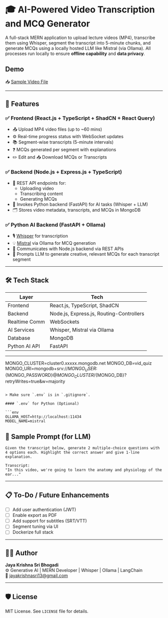 # 🎓 AI-Powered Video Transcription and MCQ Generator

A full-stack MERN application to upload lecture videos (MP4), transcribe them using Whisper, segment the transcript into 5-minute chunks, and generate MCQs using a locally hosted LLM like Mistral (via Ollama). All processes run locally to ensure **offline capability** and **data privacy**.

## Demo

📥 [Sample Video File](https://drive.google.com/file/d/1-NBf8gVbPxj8QBQq1ALoxalMs_NP7Rdj/view?usp=sharing)

---

## 🧩 Features

### ✅ Frontend (React.js + TypeScript + ShadCN + React Query)

- 📤 Upload MP4 video files (up to ~60 mins)
- ⚙️ Real-time progress status with WebSocket updates
- 📚 Segment-wise transcripts (5-minute intervals)
- ❓ MCQs generated per segment with explanations
- ✏️ Edit and 📥 Download MCQs or Transcripts

### ✅ Backend (Node.js + Express.js + TypeScript)

- 🧩 REST API endpoints for:
  - Uploading video
  - Transcribing content
  - Generating MCQs
- 🧠 Invokes Python backend (FastAPI) for AI tasks (Whisper + LLM)
- 🗂️ Stores video metadata, transcripts, and MCQs in MongoDB

### ✅ Python AI Backend (FastAPI + Ollama)

- 🎙️ [Whisper](https://github.com/openai/whisper) for transcription
- 💡 [Mistral](https://ollama.com/library/mistral) via Ollama for MCQ generation
- 🔌 Communicates with Node.js backend via REST APIs
- 💬 Prompts LLM to generate creative, relevant MCQs for each transcript segment

---

## 🛠️ Tech Stack

| Layer         | Tech                         |
| ------------- | ---------------------------- |
| Frontend      | React.js, TypeScript, ShadCN |
| Backend       | Node.js, Express.js, Routing-Controllers |
| Realtime Comm | WebSockets                   |
| AI Services   | Whisper, Mistral via Ollama  |
| Database      | MongoDB                      |
| Python AI API | FastAPI                      |

---

MONGO_CLUSTER=cluster0.xxxxx.mongodb.net
MONGO_DB=vid_quiz
MONGO_URI=mongodb+srv://${MONGO_USER}:${MONGO_PASSWORD}@${MONGO_CLUSTER}/${MONGO_DB}?retryWrites=true&w=majority
```

> Make sure `.env` is in `.gitignore`.

#### `.env` for Python (Optional)

```env
OLLAMA_HOST=http://localhost:11434
MODEL_NAME=mistral
```

## 🧠 Sample Prompt (for LLM)

```text
Given the transcript below, generate 2 multiple-choice questions with 4 options each. Highlight the correct answer and give 1-line explanation.

Transcript:
"In this video, we're going to learn the anatomy and physiology of the ear..."
```

---

## 📋 To-Do / Future Enhancements

- [ ] Add user authentication (JWT)
- [ ] Enable export as PDF
- [ ] Add support for subtitles (SRT/VTT)
- [ ] Segment tuning via UI
- [ ] Dockerize full stack

---

## 👨‍💻 Author

**Jaya Krishna Sri Bhogadi**  
⚙️ Generative AI | MERN Developer | Whisper | Ollama | LangChain  
📧 jayakrishnasri13@gmail.com

---

## 🛡️ License

MIT License. See `LICENSE` file for details.

